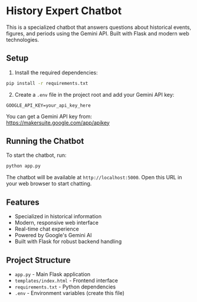 # History Expert Chatbot

This is a specialized chatbot that answers questions about historical events, figures, and periods using the Gemini API. Built with Flask and modern web technologies.

## Setup

1. Install the required dependencies:
```bash
pip install -r requirements.txt
```

2. Create a `.env` file in the project root and add your Gemini API key:
```
GOOGLE_API_KEY=your_api_key_here
```

You can get a Gemini API key from: https://makersuite.google.com/app/apikey

## Running the Chatbot

To start the chatbot, run:
```bash
python app.py
```

The chatbot will be available at `http://localhost:5000`. Open this URL in your web browser to start chatting.

## Features

- Specialized in historical information
- Modern, responsive web interface
- Real-time chat experience
- Powered by Google's Gemini AI
- Built with Flask for robust backend handling

## Project Structure

- `app.py` - Main Flask application
- `templates/index.html` - Frontend interface
- `requirements.txt` - Python dependencies
- `.env` - Environment variables (create this file) 
